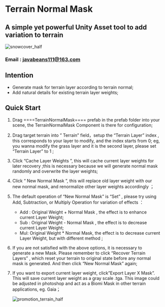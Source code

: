 # Terrain Normal Mask
## A simple yet powerful Unity Asset tool to add variation to terrain

![snowcover_half](https://github.com/user-attachments/assets/ffab80dc-cce8-44e7-82b4-5ef8c0ffb45e)
### Email : <javabeans111@163.com>

## Intention
* Generate mask for terrain layer according to terrain normal;
* Add natural details for existing terrain layer weights;

## Quick Start
1. Drag ====TerrainNormalMask==== prefab in the prefab folder into your scene,
   the TerrainNormalMask Component is there for configuration;

3. Drag target terrain into ” Terrain” field，setup the “Terrain Layer” index ,
   this corresponds to your layer to modify, and the index starts from 0; 
   eg, you wanna modify the grass layer and it is the second layer, please set
   “Terrain Layer” to 1 ;

5. Click “Cache Layer Weights ”,  this will cache current layer weights for
   later recovery ;this is necessary because we will generate normal mask 
   randomly and overwrite the layer weights;

7. Click “ New Normal Mask ”, this will replace old layer weight with our new
   normal mask, and renormalize other layer weights accordingly ；

9. The default operation of “New Normal Mask” is “Set” , please try using Add,
   Subtraction, or Multiply Operation for variation of effects ：
      * Add : Original Weight + Normal Mask , the effect is to enhance current Layer Weight;
      * Sub : Original Weight - Normal Mask , the effect is to decrease current Layer Weight;
      * Mul: Original Weight * Normal Mask, the effect is to decrease current Layer Weight,
           but with different method ;
11. If you are not satisfied with the above options, it is necessary to generate a new Mask.
    Please remember to click “Recover Terrain Layers” , which reset your terrain to original
    state before any normal mask is generated. And then click “New Normal Mask” again;

13. If you want to export current layer weight, click”Export Layer X Mask”. This will save
    current layer weight as a gray scale .tga. This image could be adjusted in photoshop and
    act as a Biomi Mask in other terrain applications, eg. Gaia；

       ![promotion_terrain_half](https://github.com/user-attachments/assets/608056ca-1e48-4259-80f6-32f033555c44)




